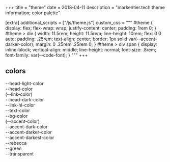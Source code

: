 +++
title = "theme"
date = 2018-04-11
description = "markentier.tech theme information; color palette"

[extra]
additional_scripts = ["/js/theme.js"]
custom_css = """
#theme {
  display: flex;
  flex-wrap: wrap;
  justify-content: center;
  padding: 1rem 0;
}
#theme > div {
  width: 11.5rem;
  height: 11.5rem;
  line-height: 10rem;
  flex: 0 0 auto;
  padding: .25rem;
  text-align: center;
  border: 1px solid var(--accent-darker-color);
  margin: 0 .25rem .25rem 0;
}
#theme > div span {
  display: inline-block;
  vertical-align: middle;
  line-height: normal;
  font-size: .8rem;
  font-family: var(--code-font);
}
"""
+++

## colors

<div id="theme">
  <div style="background:var(--head-light-color)"><span style="color:var(--bg-color)">--head-light-color</span></div>
  <div style="background:var(--head-color)"><span style="color:var(--bg-color)">--head-color<br/>(--link-color)</span></div>
  <div style="background:var(--head-dark-color)"><span style="color:var(--bg-color)">--head-dark-color</span></div>
  <div style="background:var(--link-hl-color)"><span style="color:var(--bg-color)">--link-hl-color</span></div>
  <div style="background:var(--text-color)"><span style="color:var(--bg-color)">--text-color</span></div>
  <div style="background:var(--bg-color)"><span>--bg-color<br/>(--accent-color)</span></div>
  <!-- <div style="background:var(--accent-color)"><span>--accent-color</span></div> -->
  <div style="background:var(--accent-dark-color)"><span>--accent-dark-color</span></div>
  <div style="background:var(--accent-darker-color)"><span>--accent-darker-color</span></div>
  <div style="background:var(--accent-darkest-color)"><span>--accent-darkest-color</span></div>
  <div style="background:var(--rebecca)"><span style="color:var(--bg-color)">--rebecca</span></div>
  <div style="background:var(--green)"><span style="color:var(--bg-color)">--green</span></div>
  <div style="background:var(--transparent)"><span>--transparent</span></div>
</div>

<!--
### specials

<div class="theme">
  <div style="background:var(--transparent)"><span>--transparent</span></div>
</div>
<p></p>
-->
